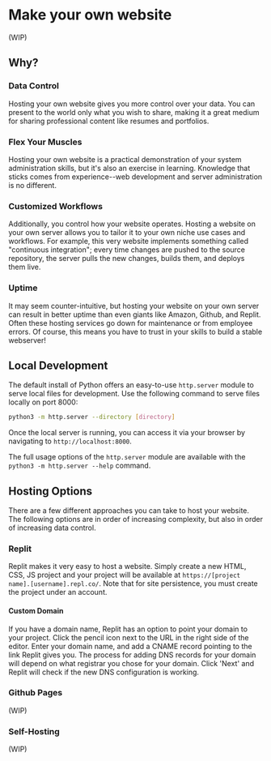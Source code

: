 <main>

# Make your own website

(WIP)

## Why?

### Data Control

Hosting your own website gives you more control over your
data. You can present to the world only what you wish to
share, making it a great medium for sharing professional
content like resumes and portfolios.

### Flex Your Muscles

Hosting your own website is a practical demonstration of
your system administration skills, but it's also an exercise
in learning. Knowledge that sticks comes from
experience--web development and server administration is no
different.

### Customized Workflows

Additionally, you control how your website operates. Hosting
a website on your own server allows you to tailor it to your
own niche use cases and workflows. For example, this very
website implements something called "continuous
integration"; every time changes are pushed to the source
repository, the server pulls the new changes, builds them,
and deploys them live.

### Uptime

It may seem counter-intuitive, but hosting your website on
your own server can result in better uptime than even giants
like Amazon, Github, and Replit. Often these hosting
services go down for maintenance or from employee errors. Of
course, this means you have to trust in your skills to build
a stable webserver!

## Local Development

The default install of Python offers an easy-to-use
`http.server` module to serve local files for development.
Use the following command to serve files locally on port
8000:

```bash
python3 -m http.server --directory [directory]
```

Once the local server is running, you can access it via your
browser by navigating to `http://localhost:8000`.

The full usage options of the `http.server` module are
available with the `python3 -m http.server --help` command.

## Hosting Options

There are a few different approaches you can take to host
your website. The following options are in order of
increasing complexity, but also in order of increasing data
control.

### Replit

Replit makes it very easy to host a website. Simply create a
new HTML, CSS, JS project and your project will be available
at `https://[project name].[username].repl.co/`. Note that
for site persistence, you must create the project under an
account.

#### Custom Domain

If you have a domain name, Replit has an option to point
your domain to your project. Click the pencil icon next to
the URL in the right side of the editor. Enter your domain
name, and add a CNAME record pointing to the link Replit
gives you. The process for adding DNS records for your
domain will depend on what registrar you chose for your
domain. Click 'Next' and Replit will check if the new DNS
configuration is working.

### Github Pages

(WIP)

### Self-Hosting

(WIP)

</main>
